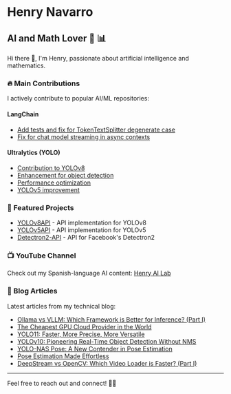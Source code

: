 # Henry Navarro
## AI and Math Lover 🤖 📊

Hi there 👋, I'm Henry, passionate about artificial intelligence and mathematics.

### 🔥 Main Contributions
I actively contribute to popular AI/ML repositories:

#### LangChain
- [Add tests and fix for TokenTextSplitter degenerate case](https://github.com/langchain-ai/langchain/pull/17168)
- [Fix for chat model streaming in async contexts](https://github.com/langchain-ai/langchain/pull/16945)

#### Ultralytics (YOLO)
- [Contribution to YOLOv8](https://github.com/ultralytics/ultralytics/pull/13024)
- [Enhancement for object detection](https://github.com/ultralytics/ultralytics/pull/10389)
- [Performance optimization](https://github.com/ultralytics/ultralytics/pull/8648)
- [YOLOv5 improvement](https://github.com/ultralytics/yolov5/pull/6299)

### 🚀 Featured Projects
- [YOLOv8API](https://github.com/hdnh2006/YOLOv8API) - API implementation for YOLOv8
- [YOLOv5API](https://github.com/hdnh2006/YOLOv5API) - API implementation for YOLOv5
- [Detectron2-API](https://github.com/hdnh2006/detectron2-api) - API for Facebook's Detectron2

### 📺 YouTube Channel
Check out my Spanish-language AI content:
[Henry AI Lab](https://www.youtube.com/@HenryAILab)

### 📝 Blog Articles
Latest articles from my technical blog:

- [Ollama vs VLLM: Which Framework is Better for Inference? (Part I)](https://henrynavarro.org/ollama-vs-vllm-which-framework-is-better-for-inference-part-i-d8211d7248d2)
- [The Cheapest GPU Cloud Provider in the World](https://henrynavarro.org/this-is-the-cheapest-gpu-cloud-provider-in-the-world-78c372763f32)
- [YOLO11: Faster, More Precise, More Versatile](https://henrynavarro.org/yolo11-faster-more-precise-more-versatile-6ea90e3180e9)
- [YOLOv10: Pioneering Real-Time Object Detection Without NMS](https://henrynavarro.org/yolov10-pioneering-real-time-object-detection-without-nms-%EF%B8%8F-7afac7815c9a)
- [YOLO-NAS Pose: A New Contender in Pose Estimation](https://henrynavarro.org/a-new-contender-to-the-battle-of-pose-estimation-unveiling-yolo-nas-pose-14cc483460dc)
- [Pose Estimation Made Effortless](https://henrynavarro.org/pose-estimation-made-effortless-simplifying-key-point-detection-and-spatial-understanding-c0263ed030e4)
- [DeepStream vs OpenCV: Which Video Loader is Faster? (Part I)](https://henrynavarro.org/deepstream-vs-opencv-which-video-loader-is-faster-part-i-c8f1155ad84b)

---
Feel free to reach out and connect! 👨‍💻
